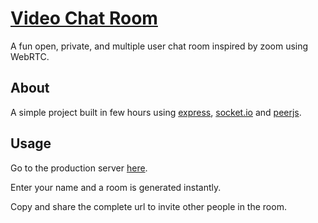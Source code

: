 # [Video Chat Room](https://spanion-video-chat.herokuapp.com/)

A fun open, private, and multiple user chat room inspired by zoom using WebRTC.

## About

A simple project built in few hours using [express](https://expressjs.com/), [socket.io](https://socket.io/) and [peerjs](https://peerjs.com/).

## Usage

Go to the production server [here](https://spanion-video-chat.herokuapp.com/).

Enter your name and a room is generated instantly.

Copy and share the complete url to invite other people in the room.
